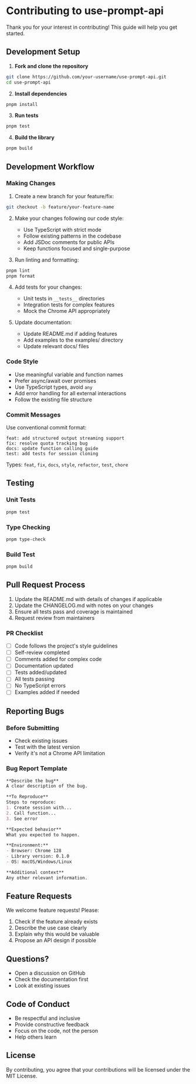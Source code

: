 # Contributing to use-prompt-api

Thank you for your interest in contributing! This guide will help you get started.

## Development Setup

1. **Fork and clone the repository**

```bash
git clone https://github.com/your-username/use-prompt-api.git
cd use-prompt-api
```

2. **Install dependencies**

```bash
pnpm install
```

3. **Run tests**

```bash
pnpm test
```

4. **Build the library**

```bash
pnpm build
```

## Development Workflow

### Making Changes

1. Create a new branch for your feature/fix:

```bash
git checkout -b feature/your-feature-name
```

2. Make your changes following our code style:
   - Use TypeScript with strict mode
   - Follow existing patterns in the codebase
   - Add JSDoc comments for public APIs
   - Keep functions focused and single-purpose

3. Run linting and formatting:

```bash
pnpm lint
pnpm format
```

4. Add tests for your changes:
   - Unit tests in `__tests__` directories
   - Integration tests for complex features
   - Mock the Chrome API appropriately

5. Update documentation:
   - Update README.md if adding features
   - Add examples to the examples/ directory
   - Update relevant docs/ files

### Code Style

- Use meaningful variable and function names
- Prefer async/await over promises
- Use TypeScript types, avoid `any`
- Add error handling for all external interactions
- Follow the existing file structure

### Commit Messages

Use conventional commit format:

```
feat: add structured output streaming support
fix: resolve quota tracking bug
docs: update function calling guide
test: add tests for session cloning
```

Types: `feat`, `fix`, `docs`, `style`, `refactor`, `test`, `chore`

## Testing

### Unit Tests

```bash
pnpm test
```

### Type Checking

```bash
pnpm type-check
```

### Build Test

```bash
pnpm build
```

## Pull Request Process

1. Update the README.md with details of changes if applicable
2. Update the CHANGELOG.md with notes on your changes
3. Ensure all tests pass and coverage is maintained
4. Request review from maintainers

### PR Checklist

- [ ] Code follows the project's style guidelines
- [ ] Self-review completed
- [ ] Comments added for complex code
- [ ] Documentation updated
- [ ] Tests added/updated
- [ ] All tests passing
- [ ] No TypeScript errors
- [ ] Examples added if needed

## Reporting Bugs

### Before Submitting

- Check existing issues
- Test with the latest version
- Verify it's not a Chrome API limitation

### Bug Report Template

```markdown
**Describe the bug**
A clear description of the bug.

**To Reproduce**
Steps to reproduce:
1. Create session with...
2. Call function...
3. See error

**Expected behavior**
What you expected to happen.

**Environment:**
- Browser: Chrome 128
- Library version: 0.1.0
- OS: macOS/Windows/Linux

**Additional context**
Any other relevant information.
```

## Feature Requests

We welcome feature requests! Please:

1. Check if the feature already exists
2. Describe the use case clearly
3. Explain why this would be valuable
4. Propose an API design if possible

## Questions?

- Open a discussion on GitHub
- Check the documentation first
- Look at existing issues

## Code of Conduct

- Be respectful and inclusive
- Provide constructive feedback
- Focus on the code, not the person
- Help others learn

## License

By contributing, you agree that your contributions will be licensed under the MIT License.

